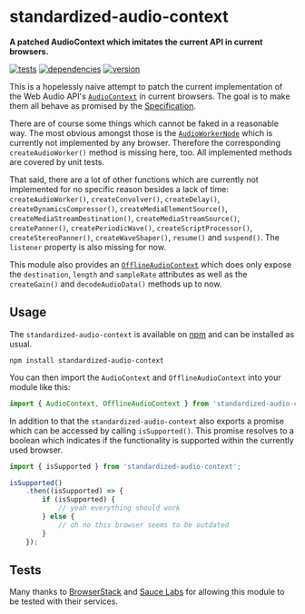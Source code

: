 # standardized-audio-context

**A patched AudioContext which imitates the current API in current browsers.**

[![tests](https://img.shields.io/travis/chrisguttandin/standardized-audio-context/master.svg?style=flat-square)](https://travis-ci.org/chrisguttandin/standardized-audio-context)
[![dependencies](https://img.shields.io/david/chrisguttandin/standardized-audio-context.svg?style=flat-square)](https://www.npmjs.com/package/standardized-audio-context)
[![version](https://img.shields.io/npm/v/standardized-audio-context.svg?style=flat-square)](https://www.npmjs.com/package/standardized-audio-context)

This is a hopelessly naive attempt to patch the current implementation of the Web Audio API's
[`AudioContext`](http://webaudio.github.io/web-audio-api/#AudioContext) in current browsers. The
goal is to make them all behave as promised by the
[Specification](http://webaudio.github.io/web-audio-api/).

There are of course some things which cannot be faked in a reasonable way. The most obvious amongst
those is the [`AudioWorkerNode`](http://webaudio.github.io/web-audio-api/#AudioWorker)
which is currently not implemented by any browser. Therefore the corresponding
`createAudioWorker()` method is missing here, too. All implemented methods are covered by unit
tests.

That said, there are a lot of other functions which are currently not implemented for no specific
reason besides a lack of time: `createAudioWorker()`, `createConvolver()`,
`createDelay()`, `createDynamicsCompressor()`, `createMediaElementSource()`,
`createMediaStreamDestination()`, `createMediaStreamSource()`, `createPanner()`,
`createPeriodicWave()`, `createScriptProcessor()`, `createStereoPanner()`, `createWaveShaper()`,
`resume()` and `suspend()`. The `listener` property is also missing for now.

This module also provides an
[`OfflineAudioContext`](http://webaudio.github.io/web-audio-api/#OfflineAudioContext) which does
only expose the `destination`, `length` and `sampleRate` attributes as well as the `createGain()`
and `decodeAudioData()` methods up to now.

## Usage

The `standardized-audio-context` is available on
[npm](https://www.npmjs.com/package/standardized-audio-context) and can be installed as usual.

```shell
npm install standardized-audio-context
```

You can then import the `AudioContext` and `OfflineAudioContext` into your module like this:

```js
import { AudioContext, OfflineAudioContext } from 'standardized-audio-context';
```

In addition to that the `standardized-audio-context` also exports a promise which can be accessed
by calling `isSupported()`. This promise resolves to a boolean which indicates if the functionality
is supported within the currently used browser.

```js
import { isSupported } from 'standardized-audio-context';

isSupported()
    .then((isSupported) => {
        if (isSupported) {
            // yeah everything should work
        } else {
            // oh no this browser seems to be outdated
        }
    });
```

## Tests

Many thanks to [BrowserStack](https://www.browserstack.com) and [Sauce Labs](https://saucelabs.com) for allowing this module to be tested with their services.
